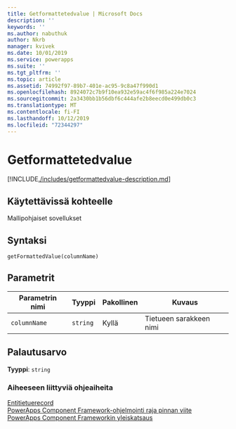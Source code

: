 ```yaml
---
title: Getformattetedvalue | Microsoft Docs
description: ''
keywords: ''
ms.author: nabuthuk
author: Nkrb
manager: kvivek
ms.date: 10/01/2019
ms.service: powerapps
ms.suite: ''
ms.tgt_pltfrm: ''
ms.topic: article
ms.assetid: 74992f97-89b7-401e-ac95-9c8a47f990d1
ms.openlocfilehash: 8924072c7b9f10ea932e59ac4f6f985a224e7024
ms.sourcegitcommit: 2a3430bb1b56dbf6c444afe2b8eecd0e499db0c3
ms.translationtype: MT
ms.contentlocale: fi-FI
ms.lasthandoff: 10/12/2019
ms.locfileid: "72344297"
---
```

# <a name="getformattedvalue"></a>Getformattetedvalue

[!INCLUDE[./includes/getformattedvalue-description.md](./includes/getformattedvalue-description.md)]

## <a name="available-for"></a>Käytettävissä kohteelle 

Mallipohjaiset sovellukset

## <a name="syntax"></a>Syntaksi

`getFormattedValue(columnName)`

## <a name="parameters"></a>Parametrit

| Parametrin nimi|Tyyppi|Pakollinen|Kuvaus|
| ------------- |----|--------|-----------|
|`columnName`|`string`|Kyllä|Tietueen sarakkeen nimi|

## <a name="return-value"></a>Palautusarvo

**Tyyppi**: `string`


### <a name="related-topics"></a>Aiheeseen liittyviä ohjeaiheita

[Entitietuerecord](../entityrecord.md)<br/>
[PowerApps Component Framework-ohjelmointi raja pinnan viite](../../reference/index.md)<br/>
[PowerApps Component Frameworkin yleiskatsaus](../../overview.md)